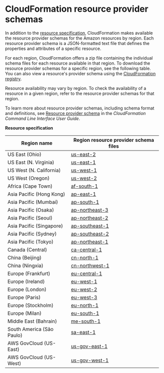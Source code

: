 # CloudFormation resource provider schemas<a name="resource-type-schemas"></a>

In addition to the [resource specification](https://docs.aws.amazon.com/AWSCloudFormation/latest/UserGuide/cfn-resource-specification.html), CloudFormation makes available the resource provider schemas for the Amazon resources by region\. Each resource provider schema is a JSON\-formatted text file that defines the properties and attributes of a specific resource\.

For each region, CloudFormation offers a zip file containing the individual schema files for each resource available in that region\. To download the resource provider schemas for a specific region, see the following table\. You can also view a resource's provider schema using the [CloudFormation registry](https://docs.aws.amazon.com/AWSCloudFormation/latest/UserGuide/registry.html)\.

Resource availability may vary by region\. To check the availability of a resource in a given region, refer to the resource provider schemas for that region\.

To learn more about resource provider schemas, including schema format and definitions, see [Resource provider schema](https://docs.aws.amazon.com/cloudformation-cli/latest/userguide/resource-type-schema.html) in the *CloudFormation Command Line Interface User Guide*\.


**Resource specification**  

|  Region name  |  Region resource provider schema files  | 
| --- | --- | 
|  US East \(Ohio\)  |  [us\-east\-2](https://schema.cloudformation.us-east-2.amazonaws.com/CloudformationSchema.zip)  | 
|  US East \(N\. Virginia\)  |  [us\-east\-1](https://schema.cloudformation.us-east-1.amazonaws.com/CloudformationSchema.zip)  | 
|  US West \(N\. California\)  |  [us\-west\-1](https://schema.cloudformation.us-west-1.amazonaws.com/CloudformationSchema.zip)  | 
|  US West \(Oregon\)  |  [us\-west\-2](https://schema.cloudformation.us-west-2.amazonaws.com/CloudformationSchema.zip)  | 
|  Africa \(Cape Town\)  |  [af\-south\-1](https://schema.cloudformation.af-south-1.amazonaws.com/CloudformationSchema.zip)  | 
|  Asia Pacific \(Hong Kong\)  |  [ap\-east\-1](https://schema.cloudformation.ap-east-1.amazonaws.com/CloudformationSchema.zip)  | 
|  Asia Pacific \(Mumbai\)  |  [ap\-south\-1](https://schema.cloudformation.ap-south-1.amazonaws.com/CloudformationSchema.zip)  | 
|  Asia Pacific \(Osaka\)  |  [ap\-northeast\-3](https://schema.cloudformation.ap-northeast-3.amazonaws.com/CloudformationSchema.zip)  | 
|  Asia Pacific \(Seoul\)  |  [ap\-northeast\-2](https://schema.cloudformation.ap-northeast-2.amazonaws.com/CloudformationSchema.zip)  | 
|  Asia Pacific \(Singapore\)  |  [ap\-southeast\-1](https://schema.cloudformation.ap-southeast-1.amazonaws.com/CloudformationSchema.zip)  | 
|  Asia Pacific \(Sydney\)  |  [ap\-southeast\-2](https://schema.cloudformation.ap-southeast-2.amazonaws.com/CloudformationSchema.zip)  | 
|  Asia Pacific \(Tokyo\)  |  [ap\-northeast\-1](https://schema.cloudformation.ap-northeast-1.amazonaws.com/CloudformationSchema.zip)  | 
|  Canada \(Central\)  |  [ca\-central\-1](https://schema.cloudformation.ca-central-1.amazonaws.com/CloudformationSchema.zip)  | 
|  China \(Beijing\)  |  [cn\-north\-1](https://schema.cloudformation.cn-north-1.amazonaws.com.cn/CloudformationSchema.zip)  | 
|  China \(Ningxia\)  |  [cn\-northwest\-1](https://schema.cloudformation.cn-northwest-1.amazonaws.com.cn/CloudformationSchema.zip)  | 
|  Europe \(Frankfurt\)  |  [eu\-central\-1](https://schema.cloudformation.eu-central-1.amazonaws.com/CloudformationSchema.zip)  | 
|  Europe \(Ireland\)  |  [eu\-west\-1](https://schema.cloudformation.eu-west-1.amazonaws.com/CloudformationSchema.zip)  | 
|  Europe \(London\)  |  [eu\-west\-2](https://schema.cloudformation.eu-west-2.amazonaws.com/CloudformationSchema.zip)  | 
|  Europe \(Paris\)  |  [eu\-west\-3](https://schema.cloudformation.eu-west-3.amazonaws.com/CloudformationSchema.zip)  | 
|  Europe \(Stockholm\)  |  [eu\-north\-1](https://schema.cloudformation.eu-north-1.amazonaws.com/CloudformationSchema.zip)  | 
|  Europe \(Milan\)  |  [eu\-south\-1](https://schema.cloudformation.eu-south-1.amazonaws.com/CloudformationSchema.zip)  | 
|  Middle East \(Bahrain\)  |  [me\-south\-1](https://schema.cloudformation.me-south-1.amazonaws.com/CloudformationSchema.zip)  | 
|  South America \(São Paulo\)  |  [sa\-east\-1](https://schema.cloudformation.sa-east-1.amazonaws.com/CloudformationSchema.zip)  | 
|  AWS GovCloud \(US\-East\)  |  [us\-gov\-east\-1](https://schema.cloudformation.us-gov-east-1.amazonaws.com/CloudformationSchema.zip)  | 
|  AWS GovCloud \(US\-West\)  |  [us\-gov\-west\-1](https://schema.cloudformation.us-gov-west-1.amazonaws.com/CloudformationSchema.zip)  | 